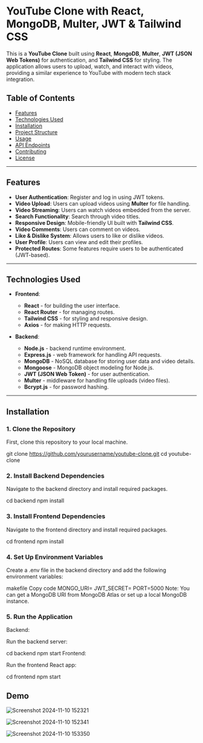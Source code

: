 # YouTube Clone with React, MongoDB, Multer, JWT & Tailwind CSS

This is a **YouTube Clone** built using **React**, **MongoDB**, **Multer**, **JWT (JSON Web Tokens)** for authentication, and **Tailwind CSS** for styling. The application allows users to upload, watch, and interact with videos, providing a similar experience to YouTube with modern tech stack integration.

## Table of Contents

- [Features](#features)
- [Technologies Used](#technologies-used)
- [Installation](#installation)
- [Project Structure](#project-structure)
- [Usage](#usage)
- [API Endpoints](#api-endpoints)
- [Contributing](#contributing)
- [License](#license)

---

## Features

- **User Authentication**: Register and log in using JWT tokens.
- **Video Upload**: Users can upload videos using **Multer** for file handling.
- **Video Streaming**: Users can watch videos embedded from the server.
- **Search Functionality**: Search through video titles.
- **Responsive Design**: Mobile-friendly UI built with **Tailwind CSS**.
- **Video Comments**: Users can comment on videos.
- **Like & Dislike System**: Allows users to like or dislike videos.
- **User Profile**: Users can view and edit their profiles.
- **Protected Routes**: Some features require users to be authenticated (JWT-based).

---

## Technologies Used

- **Frontend**: 
  - **React** - for building the user interface.
  - **React Router** - for managing routes.
  - **Tailwind CSS** - for styling and responsive design.
  - **Axios** - for making HTTP requests.
  
- **Backend**:
  - **Node.js** - backend runtime environment.
  - **Express.js** - web framework for handling API requests.
  - **MongoDB** - NoSQL database for storing user data and video details.
  - **Mongoose** - MongoDB object modeling for Node.js.
  - **JWT (JSON Web Token)** - for user authentication.
  - **Multer** - middleware for handling file uploads (video files).
  - **Bcrypt.js** - for password hashing.

---

## Installation

### 1. Clone the Repository

First, clone this repository to your local machine.


git clone https://github.com/yourusername/youtube-clone.git
cd youtube-clone
  
### 2. Install Backend Dependencies
Navigate to the backend directory and install required packages.


cd backend
npm install

### 3. Install Frontend Dependencies
Navigate to the frontend directory and install required packages.

cd frontend
npm install

### 4. Set Up Environment Variables
Create a .env file in the backend directory and add the following environment variables:

makefile
Copy code
MONGO_URI=<Your MongoDB URI>
JWT_SECRET=<Your Secret Key for JWT>
PORT=5000
Note: You can get a MongoDB URI from MongoDB Atlas or set up a local MongoDB instance.

### 5. Run the Application
Backend:

Run the backend server:

cd backend
npm start
Frontend:

Run the frontend React app:

cd frontend
npm start

## Demo


![Screenshot 2024-11-10 152321](https://github.com/user-attachments/assets/3a32c8ea-fa59-4d1b-87a3-654615ad8874)



![Screenshot 2024-11-10 152341](https://github.com/user-attachments/assets/200390d7-e3f1-4035-87ab-c9cfb409b42e)



![Screenshot 2024-11-10 153350](https://github.com/user-attachments/assets/dfa6e992-77b8-40c0-be78-89a37e9c815d)

